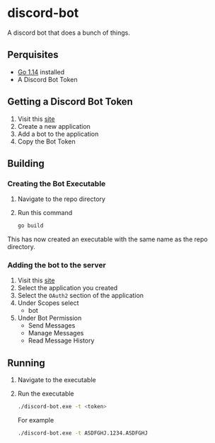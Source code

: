 # discord-bot

A discord bot that does a bunch of things.

## Perquisites

* [Go 1.14](https://golang.org/) installed
* A Discord Bot Token

## Getting a Discord Bot Token

1. Visit this [site](https://discordapp.com/developers/applications)
2. Create a new application
3. Add a bot to the application
4. Copy the Bot Token

## Building

### Creating the Bot Executable

1. Navigate to the repo directory
2. Run this command

    ```bash
    go build
    ```

This has now created an executable with the same name as the repo directory.

### Adding the bot to the server

1. Visit this [site](https://discordapp.com/developers/applications)
2. Select the application you created
3. Select the `OAuth2` section of the application
4. Under Scopes select
    * bot
5. Under Bot Permission
    * Send Messages
    * Manage Messages
    * Read Message History

## Running

1. Navigate to the executable
2. Run the executable

    ```bash
    ./discord-bot.exe -t <token>
    ```

    For example

    ```bash
    ./discord-bot.exe -t ASDFGHJ.1234.ASDFGHJ
    ```
